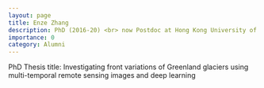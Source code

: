 ```yaml
---
layout: page
title: Enze Zhang
description: PhD (2016-20) <br> now Postdoc at Hong Kong University of Science and Technology
importance: 0
category: Alumni
---
```

PhD Thesis title: Investigating front variations of Greenland glaciers using multi-temporal remote sensing images and deep learning
